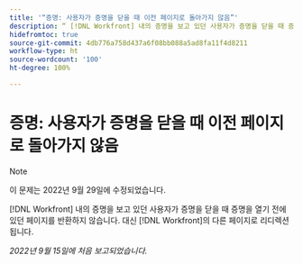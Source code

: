 ```yaml
---
title: '“증명: 사용자가 증명을 닫을 때 이전 페이지로 돌아가지 않음”'
description: “ [!DNL Workfront] 내의 증명을 보고 있던 사용자가 증명을 닫을 때 증명을 열기 전에 있던 페이지를 반환하지 않습니다. 대신  [!DNL Workfront]의 다른 페이지로 리디렉션됩니다.”
hidefromtoc: true
source-git-commit: 4db776a758d437a6f08bb088a5ad8fa11f4d8211
workflow-type: ht
source-wordcount: '100'
ht-degree: 100%

---
```



# 증명: 사용자가 증명을 닫을 때 이전 페이지로 돌아가지 않음

>[!NOTE]
>
>이 문제는 2022년 9월 29일에 수정되었습니다.

<!--This is on the WF page as well as the WFP page-->

[!DNL Workfront] 내의 증명을 보고 있던 사용자가 증명을 닫을 때 증명을 열기 전에 있던 페이지를 반환하지 않습니다. 대신 [!DNL Workfront]의 다른 페이지로 리디렉션됩니다.

_2022년 9월 15일에 처음 보고되었습니다._

